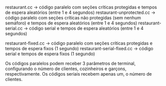 
restaurant.cc              -> código paralelo com seções críticas protegidas e tempos de espera aleatórios (entre 1 e 4 segundos)
restaurant-unprotected.cc  -> código paralelo com seções críticas não protegidas (sem nenhum semáforo) e tempos de espera aleatórios (entre 1 e 4 segundos)
restaurant-serial.cc       -> código serial e tempos de espera aleatórios (entre 1 e 4 segundos)

restaurant-fixed.cc        -> código paralelo com seções críticas protegidas e tempos de espera fixos (1 segundo)
restaurant-serial-fixed.cc -> código serial e tempos de espera fixos (1 segundo)

Os códigos paralelos podem receber 3 parâmetros de terminal, configurando o número de clientes, cozinheiros e garçons, respectivamente.
Os códigos seriais recebem apenas um, o número de clientes.